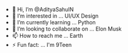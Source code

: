 

<!--
**AdityaSahuIN/AdityaSahuIN** is a ✨ _special_ ✨ repository because its `README.md` (this file) appears on your GitHub profile.

Here are some ideas to get you started:--->

- 👋 Hi, I’m @AdityaSahuIN
- 👀 I’m interested in ... UI/UX Design
- 🌱 I’m currently learning ... Python
- 💞️ I’m looking to collaborate on ... Elon Musk
- 📫 How to reach me ... Earth
- ⚡ Fun fact: ... I'm 9Teen

